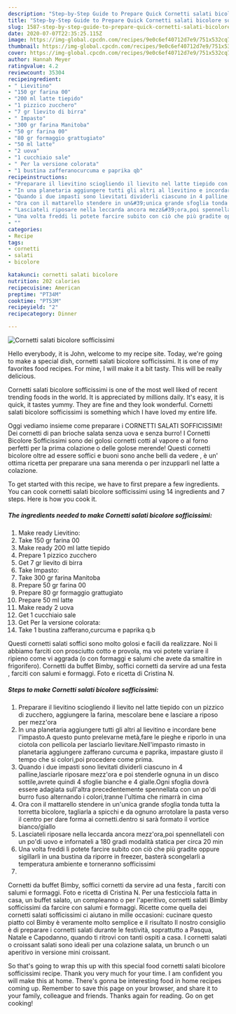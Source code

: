 ```yaml
---
description: "Step-by-Step Guide to Prepare Quick Cornetti salati bicolore sofficissimi"
title: "Step-by-Step Guide to Prepare Quick Cornetti salati bicolore sofficissimi"
slug: 1587-step-by-step-guide-to-prepare-quick-cornetti-salati-bicolore-sofficissimi
date: 2020-07-07T22:35:25.115Z
image: https://img-global.cpcdn.com/recipes/9e0c6ef40712d7e9/751x532cq70/cornetti-salati-bicolore-sofficissimi-recipe-main-photo.jpg
thumbnail: https://img-global.cpcdn.com/recipes/9e0c6ef40712d7e9/751x532cq70/cornetti-salati-bicolore-sofficissimi-recipe-main-photo.jpg
cover: https://img-global.cpcdn.com/recipes/9e0c6ef40712d7e9/751x532cq70/cornetti-salati-bicolore-sofficissimi-recipe-main-photo.jpg
author: Hannah Meyer
ratingvalue: 4.2
reviewcount: 35304
recipeingredient:
- " Lievitino"
- "150 gr farina 00"
- "200 ml latte tiepido"
- "1 pizzico zucchero"
- "7 gr lievito di birra"
- " Impasto"
- "300 gr farina Manitoba"
- "50 gr farina 00"
- "80 gr formaggio grattugiato"
- "50 ml latte"
- "2 uova"
- "1 cucchiaio sale"
- " Per la versione colorata"
- "1 bustina zafferanocurcuma e paprika qb"
recipeinstructions:
- "Preparare il lievitino sciogliendo il lievito nel latte tiepido con un pizzico di zucchero, aggiungere la farina, mescolare bene e lasciare a riposo per mezz&#39;ora"
- "In una planetaria aggiungere tutti gli altri al lievitino e incordare bene l&#39;impasto.A questo punto prelevarne metà,fare le pieghe e riporlo in una ciotola con pellicola per lasciarlo lievitare.Nell&#39;impasto rimasto in planetaria aggiungere zafferano curcuma e paprika, impastare giusto il tempo che si colori,poi procedere come prima."
- "Quando i due impasti sono lievitati dividerli ciascuno in 4 palline,lasciarle riposare mezz&#39;ora e poi stenderle ognuna in un disco sottile,avrete quindi 4 sfoglie bianche e 4 gialle.Ogni sfoglia dovrà essere adagiata sull&#39;altra precedentemente spennellata con un po&#39;di burro fuso alternando i colori,tranne l&#39;ultima che rimarrà in cima"
- "Ora con il mattarello stendere in un&#39;unica grande sfoglia tonda tutta la torretta bicolore, tagliarla a spicchi e da ognuno arrotolare la pasta verso il centro per dare forma ai cornetti.dentro si sarà formato il vortice bianco/giallo"
- "Lasciateli riposare nella leccarda ancora mezz&#39;ora,poi spennellateli con un po&#39;di uovo e infornateli a 180 gradi modalità statica per circa 20 min"
- "Una volta freddi li potete farcire subito con ciò che più gradite oppure sigillarli in una bustina da riporre in freezer, basterà scongelarli a temperatura ambiente e torneranno sofficissimi"
- ""
categories:
- Recipe
tags:
- cornetti
- salati
- bicolore

katakunci: cornetti salati bicolore 
nutrition: 202 calories
recipecuisine: American
preptime: "PT34M"
cooktime: "PT53M"
recipeyield: "2"
recipecategory: Dinner

---
```



![Cornetti salati bicolore sofficissimi](https://img-global.cpcdn.com/recipes/9e0c6ef40712d7e9/751x532cq70/cornetti-salati-bicolore-sofficissimi-recipe-main-photo.jpg)

Hello everybody, it is John, welcome to my recipe site. Today, we're going to make a special dish, cornetti salati bicolore sofficissimi. It is one of my favorites food recipes. For mine, I will make it a bit tasty. This will be really delicious.

Cornetti salati bicolore sofficissimi is one of the most well liked of recent trending foods in the world. It is appreciated by millions daily. It's easy, it is quick, it tastes yummy. They are fine and they look wonderful. Cornetti salati bicolore sofficissimi is something which I have loved my entire life.

Oggi vediamo insieme come preparare i CORNETTI SALATI SOFFICISSIMI! Dei cornetti di pan brioche salata senza uova e senza burro! I Cornetti Bicolore Sofficissimi sono dei golosi cornetti cotti al vapore o al forno perfetti per la prima colazione o delle golose merende! Questi cornetti bicolore oltre ad essere soffici e buoni sono anche belli da vedere , è un&#39; ottima ricetta per preparare una sana merenda o per inzupparli nel latte a colazione.


To get started with this recipe, we have to first prepare a few ingredients. You can cook cornetti salati bicolore sofficissimi using 14 ingredients and 7 steps. Here is how you cook it.

<!--inarticleads1-->

##### The ingredients needed to make Cornetti salati bicolore sofficissimi:

1. Make ready  Lievitino:
1. Take 150 gr farina 00
1. Make ready 200 ml latte tiepido
1. Prepare 1 pizzico zucchero
1. Get 7 gr lievito di birra
1. Take  Impasto:
1. Take 300 gr farina Manitoba
1. Prepare 50 gr farina 00
1. Prepare 80 gr formaggio grattugiato
1. Prepare 50 ml latte
1. Make ready 2 uova
1. Get 1 cucchiaio sale
1. Get  Per la versione colorata:
1. Take 1 bustina zafferano,curcuma e paprika q.b


Questi cornetti salati soffici sono molto golosi e facili da realizzare. Noi li abbiamo farciti con prosciutto cotto e provola, ma voi potete variare il ripieno come vi aggrada (o con formaggi e salumi che avete da smaltire in frigorifero). Cornetti da buffet Bimby, soffici cornetti da servire ad una festa , farciti con salumi e formaggi. Foto e ricetta di Cristina N. 

<!--inarticleads2-->

##### Steps to make Cornetti salati bicolore sofficissimi:

1. Preparare il lievitino sciogliendo il lievito nel latte tiepido con un pizzico di zucchero, aggiungere la farina, mescolare bene e lasciare a riposo per mezz&#39;ora
1. In una planetaria aggiungere tutti gli altri al lievitino e incordare bene l&#39;impasto.A questo punto prelevarne metà,fare le pieghe e riporlo in una ciotola con pellicola per lasciarlo lievitare.Nell&#39;impasto rimasto in planetaria aggiungere zafferano curcuma e paprika, impastare giusto il tempo che si colori,poi procedere come prima.
1. Quando i due impasti sono lievitati dividerli ciascuno in 4 palline,lasciarle riposare mezz&#39;ora e poi stenderle ognuna in un disco sottile,avrete quindi 4 sfoglie bianche e 4 gialle.Ogni sfoglia dovrà essere adagiata sull&#39;altra precedentemente spennellata con un po&#39;di burro fuso alternando i colori,tranne l&#39;ultima che rimarrà in cima
1. Ora con il mattarello stendere in un&#39;unica grande sfoglia tonda tutta la torretta bicolore, tagliarla a spicchi e da ognuno arrotolare la pasta verso il centro per dare forma ai cornetti.dentro si sarà formato il vortice bianco/giallo
1. Lasciateli riposare nella leccarda ancora mezz&#39;ora,poi spennellateli con un po&#39;di uovo e infornateli a 180 gradi modalità statica per circa 20 min
1. Una volta freddi li potete farcire subito con ciò che più gradite oppure sigillarli in una bustina da riporre in freezer, basterà scongelarli a temperatura ambiente e torneranno sofficissimi
1. 


Cornetti da buffet Bimby, soffici cornetti da servire ad una festa , farciti con salumi e formaggi. Foto e ricetta di Cristina N. Per una festicciola fatta in casa, un buffet salato, un compleanno o per l&#39;aperitivo, cornetti salati Bimby sofficissimi da farcire con salumi e formaggi. Ricette come quella dei cornetti salati sofficissimi ci aiutano in mille occasioni: cucinare questo piatto col Bimby è veramente molto semplice e il risultato Il nostro consiglio è di preparare i cornetti salati durante le festività, soprattutto a Pasqua, Natale e Capodanno, quando ti ritrovi con tanti ospiti a casa. I cornetti salati o croissant salati sono ideali per una colazione salata, un brunch o un aperitivo in versione mini croissant. 

So that's going to wrap this up with this special food cornetti salati bicolore sofficissimi recipe. Thank you very much for your time. I am confident you will make this at home. There's gonna be interesting food in home recipes coming up. Remember to save this page on your browser, and share it to your family, colleague and friends. Thanks again for reading. Go on get cooking!
